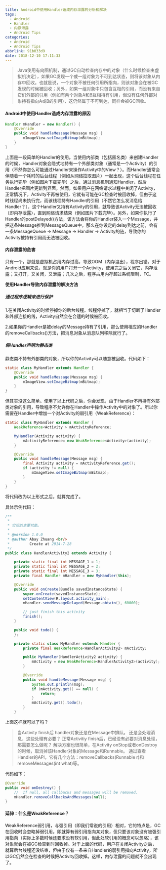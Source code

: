 ```yaml
---
title: Android中使用Handler造成内存泄露的分析和解决
tags:
  - Android
  - Handler
  - 内存泄露
  - Android Tips
categories:
  - Android
  - Android Tips
abbrlink: 91b033d9
date: 2018-12-10 17:11:33
---
```


> Java使用有向图机制，通过GC自动检查内存中的对象（什么时候检查由虚拟机决定），如果GC发现一个或一组对象为不可到达状态，则将该对象从内存中回收。也就是说，一个对象不被任何引用所指向，则该对象会在被GC发现的时候被回收；另外，如果一组对象中只包含互相的引用，而没有来自它们外部的引用（例如有两个对象A和B互相持有引用，但没有任何外部对象持有指向A或B的引用），这仍然属于不可到达，同样会被GC回收。

#### Android中使用Handler造成内存泄露的原因

```java
Handler mHandler = new Handler() {
    @Override
    public void handleMessage(Message msg) {
        mImageView.setImageBitmap(mBitmap);
    }
}
```

<!--more-->

上面是一段简单的Handler的使用。当使用内部类（包括匿名类）来创建Handler的时候，Handler对象会隐式地持有一个外部类对象（通常是一个Activity）的引用（不然你怎么可能通过Handler来操作Activity中的View？）。而Handler通常会伴随着一个耗时的后台线程（例如从网络拉取图片）一起出现，这个后台线程在任务执行完毕（例如图片下载完毕）之后，通过消息机制通知Handler，然后Handler把图片更新到界面。然而，如果用户在网络请求过程中关闭了Activity，正常情况下，Activity不再被使用，它就有可能在GC检查时被回收掉，但由于这时线程尚未执行完，而该线程持有Handler的引用（不然它怎么发消息给Handler？），这个Handler又持有Activity的引用，就导致该Activity无法被回收（即内存泄露），直到网络请求结束（例如图片下载完毕）。另外，如果你执行了Handler的postDelayed()方法，该方法会将你的Handler装入一个Message，并把这条Message推到MessageQueue中，那么在你设定的delay到达之前，会有一条MessageQueue -> Message -> Handler -> Activity的链，导致你的Activity被持有引用而无法被回收。

#### 内存泄露的危害

只有一个，那就是虚拟机占用内存过高，导致OOM（内存溢出），程序出错。对于Android应用来说，就是你的用户打开一个Activity，使用完之后关闭它，内存泄露；又打开，又关闭，又泄露；几次之后，程序占用内存超过系统限制，FC。

**使用Handler导致内存泄露的解决方法**

##### 通过程序逻辑来进行保护

1.在关闭Activity的时候停掉你的后台线程。线程停掉了，就相当于切断了Handler和外部连接的线，Activity自然会在合适的时候被回收。

2.如果你的Handler是被delay的Message持有了引用，那么使用相应的Handler的removeCallbacks()方法，把消息对象从消息队列移除就行了。

##### 将Handler声明为静态类

静态类不持有外部类的对象，所以你的Activity可以随意被回收。代码如下：

```java
static class MyHandler extends Handler {
    @Override
    public void handleMessage(Message msg) {
        mImageView.setImageBitmap(mBitmap);
    }
}
```

但其实没这么简单。使用了以上代码之后，你会发现，由于Handler不再持有外部类对象的引用，导致程序不允许你在Handler中操作Activity中的对象了。所以你需要在Handler中增加一个对Activity的弱引用（WeakReference）：

```java
static class MyHandler extends Handler {
    WeakReference<Activity > mActivityReference;

    MyHandler(Activity activity) {
        mActivityReference= new WeakReference<Activity>(activity);
    }

    @Override
    public void handleMessage(Message msg) {
        final Activity activity = mActivityReference.get();
        if (activity != null) {
            mImageView.setImageBitmap(mBitmap);
        }
    }
}
```

将代码改为以上形式之后，就算完成了。

具体示例代码：

```java
/**
 * 
 * 实现的主要功能。
 * 
 * @version 1.0.0
 * @author Abay Zhuang <br/>
 *         Create at 2014-7-28
 */
public class HandlerActivity2 extends Activity {

    private static final int MESSAGE_1 = 1;
    private static final int MESSAGE_2 = 2;
    private static final int MESSAGE_3 = 3;
    private final Handler mHandler = new MyHandler(this);

    @Override
    public void onCreate(Bundle savedInstanceState) {
        super.onCreate(savedInstanceState);
        setContentView(R.layout.activity_main);
        mHandler.sendMessageDelayed(Message.obtain(), 60000);

        // just finish this activity
        finish();
    }

    public void todo() {
    };

    private static class MyHandler extends Handler {
        private final WeakReference<HandlerActivity2> mActivity;

        public MyHandler(HandlerActivity2 activity) {
            mActivity = new WeakReference<HandlerActivity2>(activity);
        }

        @Override
        public void handleMessage(Message msg) {
            System.out.println(msg);
            if (mActivity.get() == null) {
                return;
            }
            mActivity.get().todo();
        }
    }
```

上面这样就可以了吗？

> 当Activity finish后 handler对象还是在Message中排队。 还是会处理消息，这些处理有必要？
> 正常Activitiy finish后，已经没有必要对消息处理，那需要怎么做呢？
> 解决方案也很简单，在Activity onStop或者onDestroy的时候，取消掉该Handler对象的Message和Runnable。
> 通过查看Handler的API，它有几个方法：removeCallbacks(Runnable r)和removeMessages(int what)等。


代码如下：

```java
@Override
public void onDestroy() {
    //  If null, all callbacks and messages will be removed.
    mHandler.removeCallbacksAndMessages(null);
}
```

#### 延伸：什么是WeakReference？

WeakReference弱引用，与强引用（即我们常说的引用）相对，它的特点是，GC在回收时会忽略掉弱引用，即就算有弱引用指向某对象，但只要该对象没有被强引用指向（实际上多数时候还要求没有软引用，但此处软引用的概念可以忽略），该对象就会在被GC检查到时回收掉。对于上面的代码，用户在关闭Activity之后，就算后台线程还没结束，但由于仅有一条来自Handler的弱引用指向Activity，所以GC仍然会在检查的时候把Activity回收掉。这样，内存泄露的问题就不会出现了。